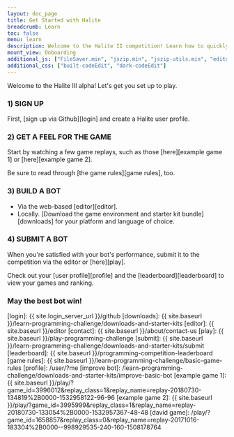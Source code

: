 ```yaml
---
layout: doc_page
title: Get Started with Halite
breadcrumb: Learn
toc: false
menu: learn
description: Welcome to the Halite II competition! Learn how to quickly get started downloading, building, and submitting an AI bot.
mount_view: Onboarding
additional_js: ["FileSaver.min", "jszip.min", "jszip-utils.min", "editorBuild/code_edit/built-codeEdit.min"]
additional_css: ["built-codeEdit", "dark-codeEdit"]
---
```

<script>
  var site_downloads = {{ site.data.downloads | jsonify }};
</script>

<div id="onboarding-container"></div>

Welcome to the Halite III alpha! Let's get you set up to play.

### 1) SIGN UP

First, [sign up via Github][login] and create a Halite user profile.


### 2) GET A FEEL FOR THE GAME

Start by watching a few game replays, such as those [here][example game 1] or [here][example game 2].

Be sure to read through [the game rules][game rules], too.


### 3) BUILD A BOT

* Via the web-based [editor][editor].
* Locally. [Download the game environment and starter kit bundle][downloads] for your platform and language of choice.


### 4) SUBMIT A BOT

When you're satisfied with your bot's performance, submit it to the competition via the editor or [here][play].

Check out your [user profile][profile] and the [leaderboard][leaderboard] to view your games and ranking.


### May the best bot win!


[login]: {{ site.login_server_url }}/github
[downloads]: {{ site.baseurl }}/learn-programming-challenge/downloads-and-starter-kits
[editor]: {{ site.baseurl }}/editor
[contact]: {{ site.baseurl }}/about/contact-us
[play]: {{ site.baseurl }}/play-programming-challenge
[submit]: {{ site.baseurl }}/learn-programming-challenge/downloads-and-starter-kits/submit
[leaderboard]: {{ site.baseurl }}/programming-competition-leaderboard
[game rules]: {{ site.baseurl }}/learn-programming-challenge/basic-game-rules
[profile]: /user/?me
[improve bot]: /learn-programming-challenge/downloads-and-starter-kits/improve-basic-bot
[example game 1]: {{ site.baseurl }}/play/?game_id=3996012&replay_class=1&replay_name=replay-20180730-134819%2B0000-1532958122-96-96
[example game 2]: {{ site.baseurl }}/play/?game_id=3995999&replay_class=1&replay_name=replay-20180730-133054%2B0000-1532957367-48-48
[david game]: /play/?game_id=1658857&replay_class=0&replay_name=replay-20171016-183304%2B0000--998929535-240-160-1508178764
